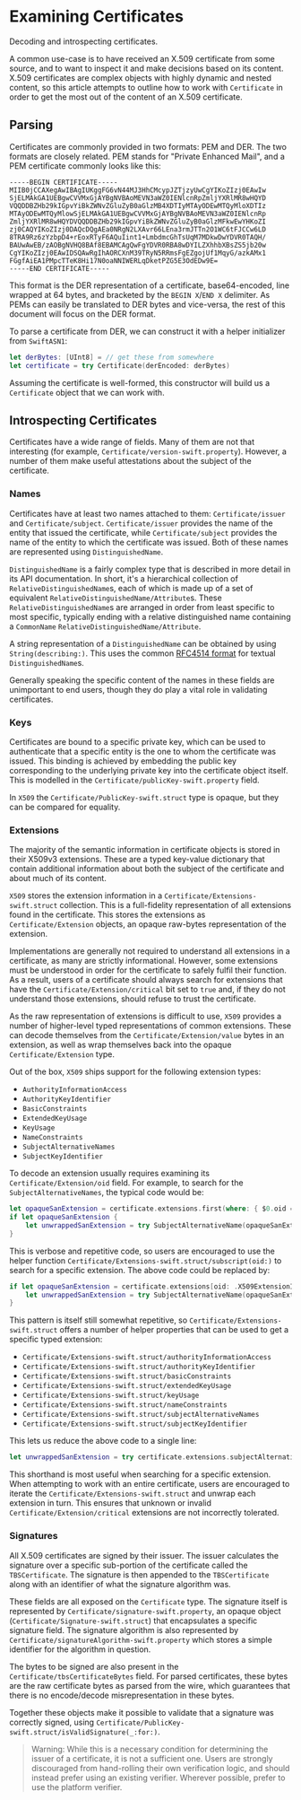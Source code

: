 # Examining Certificates

Decoding and introspecting certificates.

A common use-case is to have received an X.509 certificate from some source, and to want
to inspect it and make decisions based on its content. X.509 certificates are complex
objects with highly dynamic and nested content, so this article attempts to outline
how to work with ``Certificate`` in order to get the most out of the content of an
X.509 certificate.

## Parsing

Certificates are commonly provided in two formats: PEM and DER. The two formats are closely
related. PEM stands for "Private Enhanced Mail", and a PEM certificate commonly looks like
this:

```
-----BEGIN CERTIFICATE-----
MIIB0jCCAXegAwIBAgIUKggFG6vN44MJ3HhCMcypJZTjzyUwCgYIKoZIzj0EAwIw
SjELMAkGA1UEBgwCVVMxGjAYBgNVBAoMEVN3aWZ0IENlcnRpZmljYXRlMR8wHQYD
VQQDDBZHb29kIGpvYiBkZWNvZGluZyB0aGlzMB4XDTIyMTAyODEwMTQyMloXDTIz
MTAyODEwMTQyMlowSjELMAkGA1UEBgwCVVMxGjAYBgNVBAoMEVN3aWZ0IENlcnRp
ZmljYXRlMR8wHQYDVQQDDBZHb29kIGpvYiBkZWNvZGluZyB0aGlzMFkwEwYHKoZI
zj0CAQYIKoZIzj0DAQcDQgAEa0NRgN2LXAvr66LEna3rmJTTn2O1WC6tFJCCw6LD
8TRA9Rz6zYzbpD4+rEoxRTyF6AQuIint1+LmbdmcGhTsUqM7MDkwDwYDVR0TAQH/
BAUwAwEB/zAOBgNVHQ8BAf8EBAMCAgQwFgYDVR0RBA8wDYILZXhhbXBsZS5jb20w
CgYIKoZIzj0EAwIDSQAwRgIhAORCXnM39TRyN5RRmsFgEZgojUf1MqyG/azkAMx1
FGgfAiEA1PMpcTTeK8Hi17N0oaNNIWERLqDketPZG5E3OdEDw9E=
-----END CERTIFICATE-----
```

This format is the DER representation of a certificate, base64-encoded, line wrapped at 64
bytes, and bracketed by the `BEGIN X`/`END X` delimiter. As PEMs can easily be translated
to DER bytes and vice-versa, the rest of this document will focus on the DER format.

To parse a certificate from DER, we can construct it with a helper initializer from `SwiftASN1`:

```swift
let derBytes: [UInt8] = // get these from somewhere
let certificate = try Certificate(derEncoded: derBytes)
```

Assuming the certificate is well-formed, this constructor will build us a ``Certificate`` object
that we can work with.

## Introspecting Certificates

Certificates have a wide range of fields. Many of them are not that interesting (for example,
``Certificate/version-swift.property``). However, a number of them make useful attestations about the
subject of the certificate.

### Names

Certificates have at least two names attached to them: ``Certificate/issuer`` and ``Certificate/subject``.
``Certificate/issuer`` provides the name of the entity that issued the certificate, while
``Certificate/subject`` provides the name of the entity to which the certificate was issued. Both of
these names are represented using ``DistinguishedName``.

``DistinguishedName`` is a fairly complex type that is described in more detail in its API documentation.
In short, it's a hierarchical collection of ``RelativeDistinguishedName``s, each of which is made up
of a set of equivalent ``RelativeDistinguishedName/Attribute``s. These ``RelativeDistinguishedName``s
are arranged in order from least specific to most specific, typically ending with a relative
distinguished name containing a ``CommonName`` ``RelativeDistinguishedName/Attribute``.

A string representation of a ``DistinguishedName`` can be obtained by using `String(describing:)`. This
uses the common [RFC4514 format](https://www.rfc-editor.org/rfc/rfc4514) for textual ``DistinguishedName``s.

Generally speaking the specific content of the names in these fields are unimportant to end users, though they do
play a vital role in validating certificates.

### Keys

Certificates are bound to a specific private key, which can be used to authenticate that a specific entity is
the one to whom the certificate was issued. This binding is achieved by embedding the public key corresponding
to the underlying private key into the certificate object itself. This is modelled in the ``Certificate/publicKey-swift.property``
field.

In ``X509`` the ``Certificate/PublicKey-swift.struct`` type is opaque, but they can be compared for equality.

### Extensions

The majority of the semantic information in certificate objects is stored in their X509v3 extensions.
These are a typed key-value dictionary that contain additional information about both the subject of the
certificate and about much of its content.

``X509`` stores the extension information in a ``Certificate/Extensions-swift.struct`` collection. This
is a full-fidelity representation of all extensions found in the certificate. This stores the extensions
as ``Certificate/Extension`` objects, an opaque raw-bytes representation of the extension.

Implementations are generally not required to understand all extensions in a certificate, as many are
strictly informational. However, some extensions must be understood in order for the certificate to safely
fulfil their function. As a result, users of a certificate should always search for extensions that have
the ``Certificate/Extension/critical`` bit set to `true` and, if they do not understand those extensions,
should refuse to trust the certificate.

As the raw representation of extensions is difficult to use, ``X509`` provides a number of higher-level
typed representations of common extensions. These can decode themselves from the ``Certificate/Extension/value``
bytes in an extension, as well as wrap themselves back into the opaque ``Certificate/Extension`` type.

Out of the box, ``X509`` ships support for the following extension types:

- ``AuthorityInformationAccess``
- ``AuthorityKeyIdentifier``
- ``BasicConstraints``
- ``ExtendedKeyUsage``
- ``KeyUsage``
- ``NameConstraints``
- ``SubjectAlternativeNames``
- ``SubjectKeyIdentifier``

To decode an extension usually requires examining its ``Certificate/Extension/oid`` field. For example, to search
for the ``SubjectAlternativeNames``, the typical code would be:

```swift
let opaqueSanExtension = certificate.extensions.first(where: { $0.oid == .X509ExtensionID.subjectAlternativeName })
if let opaqueSanExtension {
    let unwrappedSanExtension = try SubjectAlternativeName(opaqueSanExtension)
}
```

This is verbose and repetitive code, so users are encouraged to use the helper function ``Certificate/Extensions-swift.struct/subscript(oid:)``
to search for a specific extension. The above code could be replaced by:

```swift
if let opaqueSanExtension = certificate.extensions[oid: .X509ExtensionID.subjectAlternativeName] {
    let unwrappedSanExtension = try SubjectAlternativeName(opaqueSanExtension)
}
```

This pattern is itself still somewhat repetitive, so ``Certificate/Extensions-swift.struct`` offers a number of helper properties
that can be used to get a specific typed extension:

- ``Certificate/Extensions-swift.struct/authorityInformationAccess``
- ``Certificate/Extensions-swift.struct/authorityKeyIdentifier``
- ``Certificate/Extensions-swift.struct/basicConstraints``
- ``Certificate/Extensions-swift.struct/extendedKeyUsage``
- ``Certificate/Extensions-swift.struct/keyUsage``
- ``Certificate/Extensions-swift.struct/nameConstraints``
- ``Certificate/Extensions-swift.struct/subjectAlternativeNames``
- ``Certificate/Extensions-swift.struct/subjectKeyIdentifier``

This lets us reduce the above code to a single line:

```swift
let unwrappedSanExtension = try certificate.extensions.subjectAlternativeName
```

This shorthand is most useful when searching for a specific extension. When attempting to work with an entire certificate,
users are encouraged to iterate the ``Certificate/Extensions-swift.struct`` and unwrap each extension in turn. This ensures
that unknown or invalid ``Certificate/Extension/critical`` extensions are not incorrectly tolerated.

### Signatures

All X.509 certificates are signed by their issuer. The issuer calculates the signature over a specific sub-portion
of the certificate called the `TBSCertificate`. The signature is then appended to the `TBSCertificate` along with an
identifier of what the signature algorithm was.

These fields are all exposed on the ``Certificate`` type. The signature itself is represented by ``Certificate/signature-swift.property``,
an opaque object (``Certificate/Signature-swift.struct``) that encapsulates a specific signature field. The signature algorithm is also
represented by ``Certificate/signatureAlgorithm-swift.property`` which stores a simple identifier for the algorithm in question.

The bytes to be signed are also present in the ``Certificate/tbsCertificateBytes`` field. For parsed certificates, these bytes are
the raw certificate bytes as parsed from the wire, which guarantees that there is no encode/decode misrepresentation in these bytes.

Together these objects make it possible to validate that a signature was correctly signed, using
``Certificate/PublicKey-swift.struct/isValidSignature(_:for:)``.

> Warning: While this is a necessary condition for determining the issuer of a certificate, it is not a sufficient one.
> Users are strongly discouraged from hand-rolling their own verification logic, and should instead prefer using an
> existing verifier. Wherever possible, prefer to use the platform verifier.
